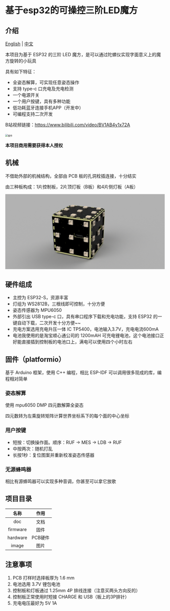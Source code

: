 # 基于esp32的可操控三阶LED魔方

## 介绍

[English](README.md) | [中文](README_cn.md)

本项目为基于 ESP32 的三阶 LED 魔方，是可以通过陀螺仪实现字面意义上的魔方旋转的小玩具

具有如下特征：

- 全姿态解算，可实现任意姿态操作
- 支持 type-c 口充电及充电检测
- 一个电源开关
- 一个用户按键，具有多种功能
- 低功耗蓝牙连接手机APP（开发中）
- 可编程支持二次开发

B站视频链接：https://www.bilibili.com/video/BV1AB4y1x72A

<img src="image/操作.gif" alt="操作" style="zoom:50%;" />

**本项目商用需要获得本人授权**

## 机械

不借助外部的机械结构，全部由 PCB 板的孔洞栓插连接，十分结实

由三种板构成：1片控制板，2片顶灯板（B板）和4片侧灯板（A板）

![渲染](image/渲染.png)

## 硬件组成

- 主控为 ESP32-S，资源丰富
- 灯组为 WS2812B，三根线即可控制，十分方便
- 姿态传感器为 MPU6050
- 外部引出 USB type-c 口，具有串口程序下载和充电功能，支持 ESP32 的一键自动下载，二次开发十分方便~~
- 充电方案选用充电升压一体 IC TP5400，电池输入3.7V，充电电流600mA
- 电池我使用的是淘宝顺心通公司的 1200mAH 可充电锂电池，这个电池接口正好能直接插到控制板的电池口上，满电可以使用四个小时左右


## 固件（platformio）

基于 Arduino 框架，使用 C++ 编程，相比 ESP-IDF 可以调用很多现成的库，编程相对简单

### 姿态解算

使用 mpu6050 DMP 四元数解算全姿态

四元数转为左乘旋转矩阵计算世界坐标系下的每个面的中心坐标

### 用户按键

- 短按：切换操作面。顺序：RUF -> MES -> LDB -> RUF
- 中按两次：随机打乱
- 长按1秒：复位图案并重新校准姿态传感器

### 无源蜂鸣器

相比有源蜂鸣器可以实现多种音调，你甚至可以拿它放歌

## 项目目录

|   名称   |  作用   |
| :------: | :-----: |
|   doc    |  文档   |
| firmware |  固件   |
| hardware | PCB硬件 |
|  image   |  图片   |

## 注意事项

1. PCB 打样时选择板厚为 1.6 mm
2. 电池选用 3.7V 锂包电池
3. 控制板和灯板通过 1.25mm 4P 排线连接（注意买两头方向反的）
4. 控制板正常使用时短接 CHARGE 和 USB（板上的3P排针）
5. 充电电压最好为 5V 1A

